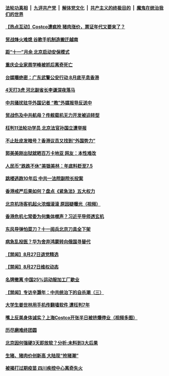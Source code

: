 ####  [法轮功真相](../../../../basic/blob/master/README.md?t=08281713) &nbsp;|&nbsp; [九评共产党](../../../../9ping.md/blob/master/README.md?t=08281713) &nbsp;|&nbsp; [解体党文化](../../../../jtdwh.md/blob/master/README.md?t=08281713)  &nbsp;|&nbsp; [共产主义的终极目的](../../../../gczydzjmd.md/blob/master/README.md?t=08281713) &nbsp;|&nbsp; [魔鬼在统治我们的世界](../../../../mgztzwmdsj.md/blob/master/README.md?t=08281713) 

#### [【热点互动】Costco遭疯抢 猪肉涨价，票证年代又要来了？](../pages/prog204/a102653261.md?t=08281713) 

#### [贸战烽火难熄 谷歌手机制造搬迁越南](../pages/prog204/a102653247.md?t=08281713) 

#### [距“十一”月余 北京启动安保模式](../pages/prog204/a102653172.md?t=08281713) 

#### [重庆企业家周学峰被抓后离奇死亡](../pages/prog204/a102653188.md?t=08281713) 

#### [台媒曝绝密：广东武警公安行动 8月底平息香港](../pages/prog204/a102653160.md?t=08281713) 

#### [4天打3虎 河北副省长李谦深夜落马](../pages/prog204/a102653166.md?t=08281713) 

#### [中共骚扰驻华外国记者 “教”外媒报导反送中](../pages/prog204/a102653132.md?t=08281713) 

#### [贸战伤及中共航母？传舰载机无力开发被迫转型](../pages/prog204/a102653117.md?t=08281713) 

#### [枉判11法轮功学员 北京法官孙国立遭举报](../pages/prog204/a102653143.md?t=08281713) 


#### [不止肚皮发暗号？香港议员又找到“外国势力”](../pages/prog204/a102653083.md?t=08281713) 

#### [郭美美刚出狱就晒百万卡地亚 网友：本性难改](../pages/prog204/a102653074.md?t=08281713) 

#### [人民币“跌跌不休”美银美林：年底料贬至7.5](../pages/prog204/a102653070.md?t=08281713) 

#### [跳楼逃跑10年后 中共一法院副院长投案](../pages/prog204/a102653031.md?t=08281713) 

#### [香港戒严后果如何？盘点《紧急法》五大权力](../pages/prog204/a102653028.md?t=08281713) 

#### [北京机场客机起火浓烟滚滚 原因疑曝光（视频）](../pages/prog204/a102653012.md?t=08281713) 

#### [香港危机七常委为何集体噤声？习近平导师透玄机](../pages/prog204/a102652995.md?t=08281713) 

#### [东风导弹怕菜刀？十一阅兵北京刀具全下架](../pages/prog204/a102652987.md?t=08281713) 

#### [病急乱投医？华为舍弃鸿蒙转向俄国寻替代](../pages/prog204/a102652782.md?t=08281713) 

#### [【禁闻】8月27日退党精选](../pages/prog204/a102652812.md?t=08281713) 

#### [【禁闻】8月27日维权动态](../pages/prog204/a102652806.md?t=08281713) 

#### [名牌撤离 中国25%运动服加工厂歇业](../pages/prog204/a102652739.md?t=08281713) 

#### [【禁闻】专访辛灏年：中共统治下的自杀潮（三）](../pages/prog204/a102652686.md?t=08281713) 

#### [大学生姜世林用手机传翻墙软件 遭枉判7年](../pages/prog204/a102652708.md?t=08281713) 

#### [嘴上反美身体诚实？上海Costco开张半日被挤爆停业（视频多图）](../pages/prog204/a102652049.md?t=08281713) 

#### [历尽磨难终团圆](../pages/prog204/a102652596.md?t=08281713) 

#### [北京因何强硬3天即放软？分析:未料到3大后果](../pages/prog204/a102651993.md?t=08281713) 

#### [生猪、猪肉价创新高 大陆现“抢猪潮”](../pages/prog204/a102652488.md?t=08281713) 

#### [被揭打过期疫苗 四川疾控中心离奇失火](../pages/prog204/a102652447.md?t=08281713) 

